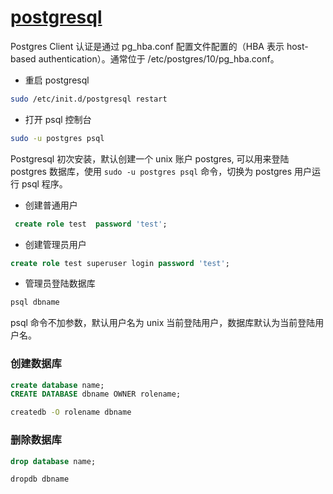 # [postgresql](https://www.postgresql.org/)

Postgres Client 认证是通过 pg_hba.conf 配置文件配置的（HBA 表示 host-based authentication）。通常位于 /etc/postgres/10/pg_hba.conf。

* 重启 postgresql

```bash
sudo /etc/init.d/postgresql restart
```

* 打开 psql 控制台

```bash
sudo -u postgres psql
```

Postgresql 初次安装，默认创建一个 unix 账户 postgres, 可以用来登陆 postgres 数据库，使用 `sudo -u postgres psql` 命令，切换为 postgres 用户运行 psql 程序。

* 创建普通用户

```SQL  
 create role test  password 'test';
```

* 创建管理员用户

```SQL
create role test superuser login password 'test';
```

* 管理员登陆数据库

```bash
psql dbname
```

psql 命令不加参数，默认用户名为 unix 当前登陆用户，数据库默认为当前登陆用户名。

### 创建数据库

```SQL
create database name;
CREATE DATABASE dbname OWNER rolename;
```

```bash
createdb -O rolename dbname
```

### 删除数据库

```SQL
drop database name;
```

```bash
dropdb dbname
```















